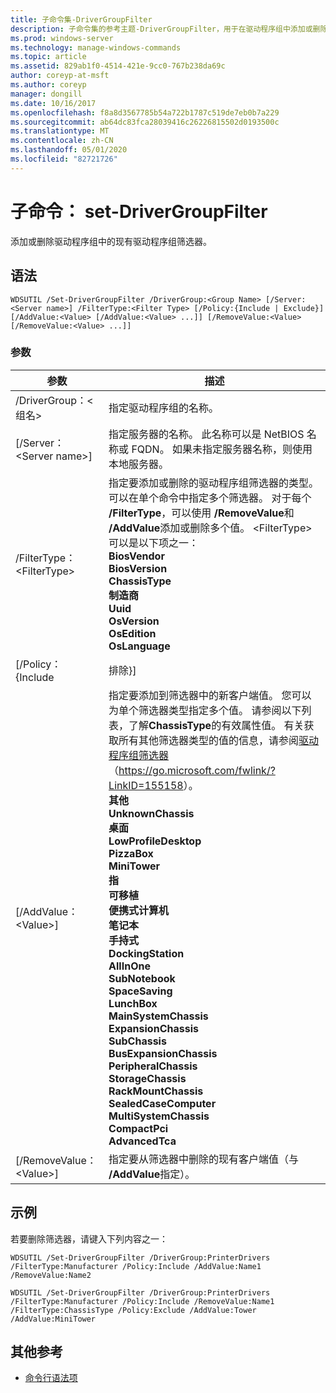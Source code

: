 ```yaml
---
title: 子命令集-DriverGroupFilter
description: 子命令集的参考主题-DriverGroupFilter，用于在驱动程序组中添加或删除现有的驱动程序组筛选器。
ms.prod: windows-server
ms.technology: manage-windows-commands
ms.topic: article
ms.assetid: 829ab1f0-4514-421e-9cc0-767b238da69c
author: coreyp-at-msft
ms.author: coreyp
manager: dongill
ms.date: 10/16/2017
ms.openlocfilehash: f8a8d3567785b54a722b1787c519de7eb0b7a229
ms.sourcegitcommit: ab64dc83fca28039416c26226815502d0193500c
ms.translationtype: MT
ms.contentlocale: zh-CN
ms.lasthandoff: 05/01/2020
ms.locfileid: "82721726"
---
```

# <a name="subcommand-set-drivergroupfilter"></a>子命令： set-DriverGroupFilter

添加或删除驱动程序组中的现有驱动程序组筛选器。

## <a name="syntax"></a>语法

```
WDSUTIL /Set-DriverGroupFilter /DriverGroup:<Group Name> [/Server:<Server name>] /FilterType:<Filter Type> [/Policy:{Include | Exclude}] [/AddValue:<Value> [/AddValue:<Value> ...]] [/RemoveValue:<Value> [/RemoveValue:<Value> ...]]
```

### <a name="parameters"></a>参数

|         参数          |                                                                                                                                                                                                                                                                                                                                                                                                                                                                               描述                                                                                                                                                                                                                                                                                                                                                                                                                                                                               |
|----------------------------|-------------------------------------------------------------------------------------------------------------------------------------------------------------------------------------------------------------------------------------------------------------------------------------------------------------------------------------------------------------------------------------------------------------------------------------------------------------------------------------------------------------------------------------------------------------------------------------------------------------------------------------------------------------------------------------------------------------------------------------------------------------------------------------------------------------------------------------------------------------------------------------------------------------------------------------------------------------------------|
| /DriverGroup：\<组名> |                                                                                                                                                                                                                                                                                                                                                                                                                                                                 指定驱动程序组的名称。                                                                                                                                                                                                                                                                                                                                                                                                                                                                 |
|  [/Server：\<Server name>]  |                                                                                                                                                                                                                                                                                                                                                                                                                指定服务器的名称。 此名称可以是 NetBIOS 名称或 FQDN。 如果未指定服务器名称，则使用本地服务器。                                                                                                                                                                                                                                                                                                                                                                                                                 |
| /FilterType：\<FilterType>  |                                                                                                                                                                                                                                                                       指定要添加或删除的驱动程序组筛选器的类型。 可以在单个命令中指定多个筛选器。 对于每个 **/FilterType**，可以使用 **/RemoveValue**和 **/AddValue**添加或删除多个值。 \<FilterType> 可以是以下项之一：</br>**BiosVendor**</br>**BiosVersion**</br>**ChassisType**</br>**制造商**</br>**Uuid**</br>**OsVersion**</br>**OsEdition**</br>**OsLanguage**                                                                                                                                                                                                                                                                        |
|     [/Policy： {Include      |                                                                                                                                                                                                                                                                                                                                                                                                                                                                                排除}]                                                                                                                                                                                                                                                                                                                                                                                                                                                                                |
|    [/AddValue：\<Value>]    | 指定要添加到筛选器中的新客户端值。 您可以为单个筛选器类型指定多个值。 请参阅以下列表，了解**ChassisType**的有效属性值。 有关获取所有其他筛选器类型的值的信息，请参阅[驱动程序组筛选器](https://go.microsoft.com/fwlink/?LinkID=155158)（<https://go.microsoft.com/fwlink/?LinkID=155158>）。</br>**其他**</br>**UnknownChassis**</br>**桌面**</br>**LowProfileDesktop**</br>**PizzaBox**</br>**MiniTower**</br>**指**</br>**可移植**</br>**便携式计算机**</br>**笔记本**</br>**手持式**</br>**DockingStation**</br>**AllInOne**</br>**SubNotebook**</br>**SpaceSaving**</br>**LunchBox**</br>**MainSystemChassis**</br>**ExpansionChassis**</br>**SubChassis**</br>**BusExpansionChassis**</br>**PeripheralChassis**</br>**StorageChassis**</br>**RackMountChassis**</br>**SealedCaseComputer**</br>**MultiSystemChassis**</br>**CompactPci**</br>**AdvancedTca** |
|  [/RemoveValue：\<Value>]   |                                                                                                                                                                                                                                                                                                                                                                                                                                     指定要从筛选器中删除的现有客户端值（与 **/AddValue**指定）。                                                                                                                                                                                                                                                                                                                                                                                                                                      |

## <a name="examples"></a>示例

若要删除筛选器，请键入下列内容之一：
```
WDSUTIL /Set-DriverGroupFilter /DriverGroup:PrinterDrivers /FilterType:Manufacturer /Policy:Include /AddValue:Name1 /RemoveValue:Name2
```
```
WDSUTIL /Set-DriverGroupFilter /DriverGroup:PrinterDrivers /FilterType:Manufacturer /Policy:Include /RemoveValue:Name1 /FilterType:ChassisType /Policy:Exclude /AddValue:Tower /AddValue:MiniTower
```

## <a name="additional-references"></a>其他参考

- [命令行语法项](command-line-syntax-key.md)